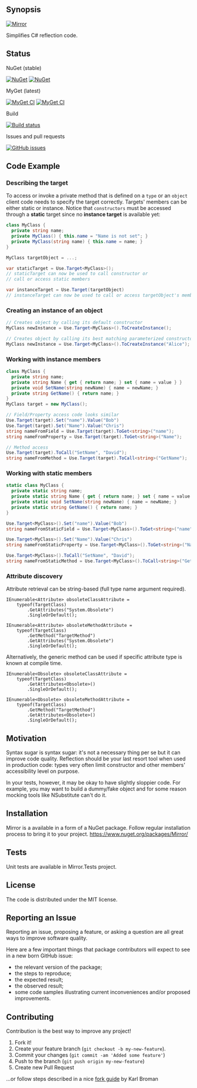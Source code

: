 ## Synopsis

[![Mirror](https://github.com/another-guy/Mirror/raw/master/Mirror.png)](https://github.com/another-guy/Mirror)

Simplifies C# reflection code.

## Status

NuGet (stable)

[![NuGet](https://img.shields.io/nuget/v/Mirror.svg)](https://www.nuget.org/packages/Mirror/)
[![NuGet](https://img.shields.io/nuget/vpre/Mirror.svg)](https://www.nuget.org/packages/Mirror/)

MyGet (latest)

[![MyGet CI](https://img.shields.io/myget/another-guy/v/Mirror.svg)](https://www.myget.org/feed/another-guy/package/nuget/Mirror)
[![MyGet CI](https://img.shields.io/myget/another-guy/vpre/Mirror.svg)](https://www.myget.org/feed/another-guy/package/nuget/Mirror)

Build

[![Build status](https://ci.appveyor.com/api/projects/status/as29kthpwxftaiy6?svg=true)](https://ci.appveyor.com/project/another-guy/mirror)

Issues and pull requests

[![GitHub issues](https://img.shields.io/github/issues/another-guy/mirror.svg?maxAge=2592000)](https://github.com/another-guy/Mirror/issues)

## Code Example

### Describing the target

To access or invoke a private method that is defined on a `type` or an `object` client code needs to specify the target correctly.
Targets' members can be either static or instance.
Notice that `constructors` must be accessed through a **static** target since no **instance target** is available yet:

```cs
class MyClass {
  private string name;
  private MyClass() { this.name = "Name is not set"; }
  private MyClass(string name) { this.name = name; }
}

MyClass targetObject = ...;

var staticTarget = Use.Target<MyClass>();
// staticTarget can now be used to call constructor or
// call or access static members

var instanceTarget = Use.Target(targetObject)
// instanceTarget can now be used to call or access targetObject's members
```

### Creating an instance of an object

```cs
// Creates object by calling its default constructor
MyClass newInstance = Use.Target<MyClass>().ToCreateInstance();

// Creates object by calling its best matching parameterized constructor
MyClass newInstance = Use.Target<MyClass>().ToCreateInstance("Alice");
```

### Working with instance members

```cs
class MyClass {
  private string name;
  private string Name { get { return name; } set { name = value } }
  private void SetName(string newName) { name = newName; }
  private string GetName() { return name; }
}
MyClass target = new MyClass();

// Field/Property access code looks similar
Use.Target(target).Set("name").Value("Bob")
Use.Target(target).Set("Name").Value("Chris")
string nameFromField = Use.Target(target).ToGet<string>("name");
string nameFromProperty = Use.Target(target).ToGet<string>("Name");

// Method access
Use.Target(target).ToCall("SetName", "David");
string nameFromMethod = Use.Target(target).ToCall<string>("GetName");
```

### Working with static members

```cs
static class MyClass {
  private static string name;
  private static string Name { get { return name; } set { name = value } }
  private static void SetName(string newName) { name = newName; }
  private static string GetName() { return name; }
}

Use.Target<MyClass>().Set("name").Value("Bob")
string nameFromStaticField = Use.Target<MyClass>().ToGet<string>("name");

Use.Target<MyClass>().Set("Name").Value("Chris")
string nameFromStaticProperty = Use.Target<MyClass>().ToGet<string>("Name");

Use.Target<MyClass>().ToCall("SetName", "David");
string nameFromStaticMethod = Use.Target<MyClass>().ToCall<string>("GetName");
```

### Attribute discovery

Attribute retrieval can be string-based (full type name argument required).

```
IEnumerable<Attribute> obsoleteClassAttribute =
	typeof(TargetClass)
		.GetAttributes("System.Obsolete")
		.SingleOrDefault();

IEnumerable<Attribute> obsoleteMethodAttribute =
	typeof(TargetClass)
		.GetMethod("TargetMethod")
		.GetAttributes("System.Obsolete")
		.SingleOrDefault();
```

Alternatively, the generic method can be used if specific attribute type is known at compile time.

```
IEnumerable<Obsolete> obsoleteClassAttribute =
	typeof(TargetClass)
		.GetAttributes<Obsolete>()
		.SingleOrDefault();

IEnumerable<Obsolete> obsoleteMethodAttribute =
	typeof(TargetClass)
		.GetMethod("TargetMethod")
		.GetAttributes<Obsolete>()
		.SingleOrDefault();
```

## Motivation

Syntax sugar is syntax sugar: it's not a necessary thing per se but it can improve code quality.
Reflection should be your last resort tool when used in production code:
types very often limit constructor and other members' accessibility level on purpose.

In your tests, however, it may be okay to have slightly sloppier code.
For example, you may want to build a dummy/fake object and for some reason mocking tools like NSubstitute can't do it.

## Installation

Mirror is a available in a form of a NuGet package.
Follow regular installation process to bring it to your project.
https://www.nuget.org/packages/Mirror/

## Tests

Unit tests are available in Mirror.Tests project.

## License

The code is distributed under the MIT license.

## Reporting an Issue

Reporting an issue, proposing a feature, or asking a question are all great ways to improve software quality.

Here are a few important things that package contributors will expect to see in a new born GitHub issue:
* the relevant version of the package;
* the steps to reproduce;
* the expected result;
* the observed result;
* some code samples illustrating current inconveniences and/or proposed improvements.

## Contributing

Contribution is the best way to improve any project!

1. Fork it!
2. Create your feature branch (```git checkout -b my-new-feature```).
3. Commit your changes (```git commit -am 'Added some feature'```)
4. Push to the branch (```git push origin my-new-feature```)
5. Create new Pull Request

...or follow steps described in a nice [fork guide](http://kbroman.org/github_tutorial/pages/fork.html) by Karl Broman
